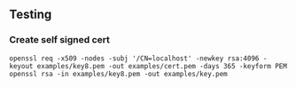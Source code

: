 ## Testing

### Create self signed cert

    openssl req -x509 -nodes -subj '/CN=localhost' -newkey rsa:4096 -keyout examples/key8.pem -out examples/cert.pem -days 365 -keyform PEM
    openssl rsa -in examples/key8.pem -out examples/key.pem
